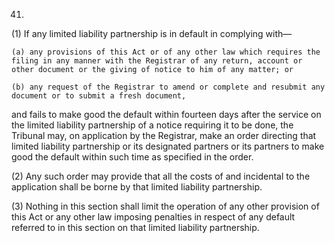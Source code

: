 41.
(1) If any limited liability partnership is in default in complying with—

    (a)	any provisions of this Act or of any other law which requires the filing in any manner with the Registrar of any return, account or other document or the giving of notice to him of any matter; or

    (b)	any request of the Registrar to amend or complete and resubmit any document or to submit a fresh document,

and fails to make good the default within fourteen days after the service on the limited liability partnership of a notice requiring it to be done, the Tribunal may, on application by the Registrar, make an order directing that limited liability partnership or its designated partners or its partners to make good the default within such time as specified in the order.

(2) Any such order may provide that all the costs of and incidental to the application shall be borne by that limited liability partnership.

(3) Nothing in this section shall limit the operation of any other provision of this Act or any other law imposing penalties in respect of any default referred to in this section on that limited liability partnership.
